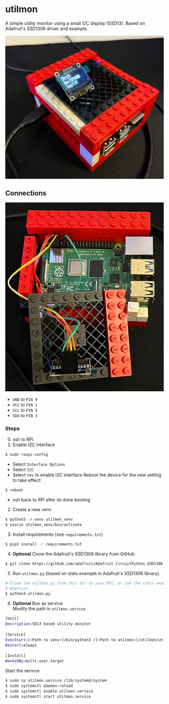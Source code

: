 # utilmon
A simple utility monitor using a small I2C display (SSD13). Based on Adafruit's SSD1306 driver and example.

![Finished](img/finished.png)

## Connections
![Connections](img/connection.png)  
- `GND` to `PIN 9`
- `VCC` to `PIN 1`
- `SCL` to `PIN 5`
- `SDA` to `PIN 3`

### Steps
0. ssh to RPi  
1. Enable I2C interface  
```sh
$ sudo raspi-config
```
- Select `Interface Options`
- Select `I2C`
- Select `Yes` to enable I2C interface
Reboot the device for the new setting to take effect:
```sh
$ reboot
```
- ssh back to RPi after its done booting
2. Create a new venv  
```sh
$ python3 -m venv utilmon_venv
$ source utilmon_venv/bin/activate
```
3. Install requirements (see `requirements.txt`)  
```sh
$ pip3 install -r requirements.txt
```
4. **Optional** Clone the Adafruit's SSD1306 library from GitHub  
```sh
$ git clone https://github.com/adafruit/Adafruit_CircuitPython_SSD1306.git
```
5. Run `utilmon.py` (based on stats example in Adafruit's SSD1306 library). 
```sh
# Clone the utilmon.py from this dir to your RPi, or use the stats example from
# Adafruit.
$ python3 utilmon.py
```
6. **Optional** Run as service  
Modify the path in `utilmon.service`
```sh
[Unit]
Description=SD13 based utility monitor

[Service]
ExecStart=[<Path to venv>]/bin/python3 /[<Path to utilmon>]/utilmon/utilmon.py
Restart=always

[Install]
WantedBy=multi-user.target
```
Start the service  
```sh
$ sudo cp utilmon.service /lib/systemd/system
$ sudo systemctl daemon-reload
$ sudo systemctl enable utilmon.service
$ sudo systemctl start utilmon.service
```
